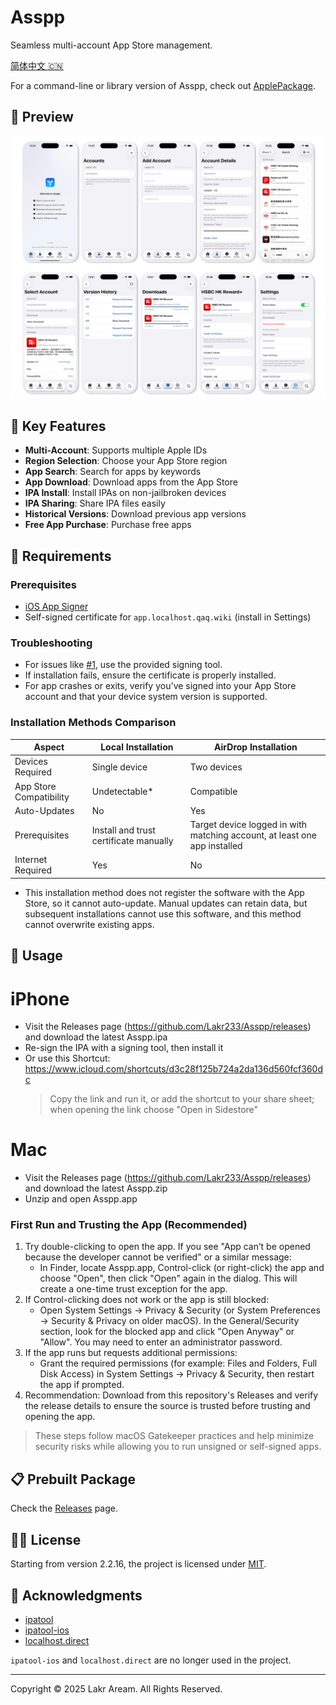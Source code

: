 # Asspp

Seamless multi-account App Store management.

[简体中文 🇨🇳](./Resources/i18n/zh-Hans/README.md)

For a command-line or library version of Asspp, check out [ApplePackage](https://github.com/Lakr233/ApplePackage).

## 👀 Preview

![Preview](./Resources/Screenshots/README_PREVIEW.png)

## 🌟 Key Features

- **Multi-Account**: Supports multiple Apple IDs
- **Region Selection**: Choose your App Store region
- **App Search**: Search for apps by keywords
- **App Download**: Download apps from the App Store
- **IPA Install**: Install IPAs on non-jailbroken devices
- **IPA Sharing**: Share IPA files easily
- **Historical Versions**: Download previous app versions
- **Free App Purchase**: Purchase free apps

## 📝 Requirements

### Prerequisites

- [iOS App Signer](https://dantheman827.github.io/ios-app-signer/)
- Self-signed certificate for `app.localhost.qaq.wiki` (install in Settings)

### Troubleshooting

- For issues like [#1](https://github.com/Lakr233/Asspp/issues/1), use the provided signing tool.
- If installation fails, ensure the certificate is properly installed.
- For app crashes or exits, verify you've signed into your App Store account and that your device system version is supported.

### Installation Methods Comparison

| Aspect                  | Local Installation                     | AirDrop Installation                                                      |
| ----------------------- | -------------------------------------- | ------------------------------------------------------------------------- |
| Devices Required        | Single device                          | Two devices                                                               |
| App Store Compatibility | Undetectable\*                         | Compatible                                                                |
| Auto-Updates            | No                                     | Yes                                                                       |
| Prerequisites           | Install and trust certificate manually | Target device logged in with matching account, at least one app installed |
| Internet Required       | Yes                                    | No                                                                        |

- This installation method does not register the software with the App Store, so it cannot auto-update. Manual updates can retain data, but subsequent installations cannot use this software, and this method cannot overwrite existing apps.

## 🚀 Usage

# iPhone

- Visit the Releases page (https://github.com/Lakr233/Asspp/releases) and download the latest Asspp.ipa
- Re-sign the IPA with a signing tool, then install it
- Or use this Shortcut: https://www.icloud.com/shortcuts/d3c28f125b724a2da136d560fcf360dc
  > Copy the link and run it, or add the shortcut to your share sheet; when opening the link choose "Open in Sidestore"

# Mac

- Visit the Releases page (https://github.com/Lakr233/Asspp/releases) and download the latest Asspp.zip
- Unzip and open Asspp.app

### First Run and Trusting the App (Recommended)

1. Try double-clicking to open the app. If you see "App can’t be opened because the developer cannot be verified" or a similar message:
   - In Finder, locate Asspp.app, Control-click (or right-click) the app and choose "Open", then click "Open" again in the dialog. This will create a one-time trust exception for the app.
2. If Control-clicking does not work or the app is still blocked:
   - Open System Settings -> Privacy & Security (or System Preferences -> Security & Privacy on older macOS). In the General/Security section, look for the blocked app and click "Open Anyway" or "Allow". You may need to enter an administrator password.
3. If the app runs but requests additional permissions:
   - Grant the required permissions (for example: Files and Folders, Full Disk Access) in System Settings -> Privacy & Security, then restart the app if prompted.
4. Recommendation: Download from this repository's Releases and verify the release details to ensure the source is trusted before trusting and opening the app.

> These steps follow macOS Gatekeeper practices and help minimize security risks while allowing you to run unsigned or self-signed apps.


## 📋 Prebuilt Package

Check the [Releases](https://github.com/Lakr233/Asspp/releases) page.

## 🧑‍⚖️ License

Starting from version 2.2.16, the project is licensed under [MIT](./LICENSE).

## 🥰 Acknowledgments

- [ipatool](https://github.com/majd/ipatool)
- [ipatool-ios](https://github.com/dlevi309/ipatool-ios)
- [localhost.direct](https://get.localhost.direct/)

`ipatool-ios` and `localhost.direct` are no longer used in the project.

---

Copyright © 2025 Lakr Aream. All Rights Reserved.
